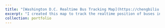 ```yaml
---
title: "[Washington D.C. Realtime Bus Tracking Map](https://chengbiliu.github.io/bus/index.html)"
excerpt: "I created this map to track the realtime position of buses in Washington D.C. metropolitan area. The locational information is acquired using [WMATA's api](https://developer.wmata.com/) and the map is developed in javascript with [leaflet](https://leafletjs.com/). <br/>[<img src='/images/bus.png'>](https://github.com/chengbiliu/bus/index.html)"
collection: portfolio
---
```

